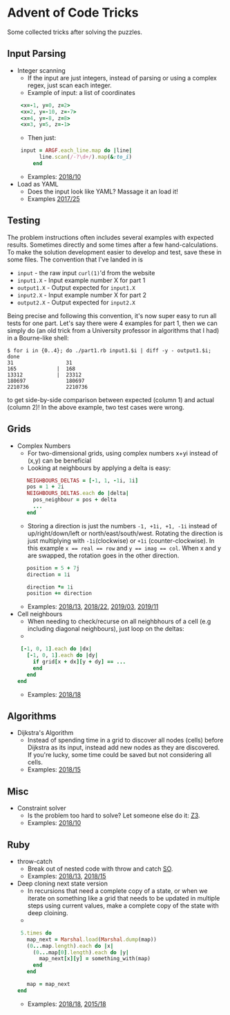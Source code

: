 # Advent of Code Tricks
Some collected tricks after solving the puzzles.

## Input Parsing
* Integer scanning
  * If the input are just integers, instead of parsing or using a complex regex, just scan each integer.
  * Example of input: a list of coordinates
   ```ruby
    <x=-1, y=0, z=2>
    <x=2, y=-10, z=-7>
    <x=4, y=-8, z=8>
    <x=3, y=5, z=-1>
   ```
  * Then just:
   ```ruby
    input = ARGF.each_line.map do |line|
		  line.scan(/-?\d+/).map(&:to_i)
		end
   ```
  * Examples: [2018/10](2018/10/part1.rb)
* Load as YAML
  * Does the input look like YAML? Massage it an load it!
  * Examples [2017/25](https://www.reddit.com/r/adventofcode/comments/7lzo3l/comment/drqk1wu/)

## Testing
The problem instructions often includes several examples with expected results. Sometimes directly and some times after a few hand-calculations. To make the solution development easier to develop and test, save these in some files. The convention that I've landed in is
* `input` - the raw input `curl(1)`'d from the website
* `input1.X` - Input example number X for part 1
* `output1.X` - Output expected for `input1.X`
* `input2.X` - Input example number X for part 2
* `output2.X` - Output expected for `input2.X`

Being precise and following this convention, it's now super easy to run all tests for one part. Let's say there were 4 examples for part 1, then we can simply do (an old trick from a University professor in algorithms that I had) in a Bourne-like shell:
```console
$ for i in {0..4}; do ./part1.rb input1.$i | diff -y - output1.$i; done
31                 31
165             |  168
13312           |  23312
180697             180697
2210736            2210736
```

to get side-by-side comparison between expected (column 1) and actual (column 2)! In the above example, two test cases were wrong.

## Grids
* Complex Numbers
  * For two-dimensional grids, using complex numbers x+yi instead of (x,y) can be beneficial
  * Looking at neighbours by applying a delta is easy:
   ```ruby
      NEIGHBOURS_DELTAS = [-1, 1, -1i, 1i]
      pos = 1 + 2i
      NEIGHBOURS_DELTAS.each do |delta|
        pos_neighbour = pos + delta
        ...
      end
   ```
  * Storing a direction is just the numbers `-1, +1i, +1, -1i` instead of up/right/down/left or north/east/south/west. Rotating the direction is just multiplying with `-1i`(clockwise) or `+1i` (counter-clockwise). In this example `x == real == row` and `y == imag == col`. When x and y are swapped, the rotation goes in the other direction.
   ```ruby
      position = 5 + 7j
      direction = 1i

      direction *= 1i
      position += direction
   ```
  * Examples: [2018/13](2018/13/part1_complex.rb), [2018/22](2018/22/), [2019/03](2019/03/part1_complex.rb), [2019/11](2019/11/part1.rb)
* Cell neighbours
  * When needing to check/recurse on all neighbhours of a cell (e.g including diagonal neighbours), just loop on the deltas:
  *
   ```ruby
    [-1, 0, 1].each do |dx|
      [-1, 0, 1].each do |dy|
        if grid[x + dx][y + dy] == ...
        end
      end
   end
   ```
  * Examples: [2018/18](2018/18/lib.rb)



## Algorithms
* Dijkstra's Algorithm
  * Instead of spending time in a grid to discover all nodes (cells) before Dijkstra as its input, instead add new nodes as they are discovered. If you're lucky, some time could be saved but not considering all cells.
  * Examples: [2018/15](2018/15/game.rb)


## Misc
* Constraint solver
  * Is the problem too hard to solve? Let someone else do it: [Z3](https://github.com/Z3Prover/Z3).
  * Examples: [2018/10](2018/23/part2.rb)

## Ruby
* throw-catch
  * Break out of nested code with throw and catch [SO](https://stackoverflow.com/a/3716921/265508).
  * Examples: [2018/13](2018/13/part1.rb), [2018/15](2018/15/game.rb)
* Deep cloning next state version
  * In recursions that need a complete copy of a state, or when we iterate on something like a grid that needs to be updated in multiple steps using current values, make a complete copy of the state with deep cloining.
  *
   ```ruby
    5.times do
      map_next = Marshal.load(Marshal.dump(map))
      (0...map.length).each do |x|
        (0...map[0].length).each do |y|
          map_next[x][y] = something_with(map)
        end
      end

      map = map_next
  end
   ```
  * Examples: [2018/18](2018/18), [2015/18](2015/18/part1.rb)
